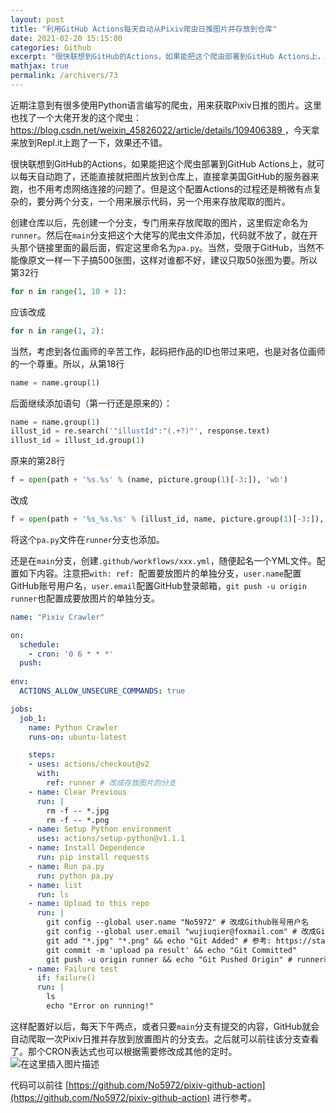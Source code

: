 ```yaml
---
layout: post
title: "利用GitHub Actions每天自动从Pixiv爬虫日推图片并存放到仓库"
date: 2021-02-20 15:15:00
categories: Github
excerpt: "很快联想到GitHub的Actions，如果能把这个爬虫部署到GitHub Actions上，就可以每天自动跑了，还能直接就把图片放到仓库上，直接拿美国GitHub的服务器来跑，也不用考虑网络连接的问题了。但是这个配置Actions的过程还是稍微有点复杂的，要分两个分支，一个用来展示代码，另一个用来存放爬取的图片。"
mathjax: true
permalink: /archivers/73
---
```


近期注意到有很多使用Python语言编写的爬虫，用来获取Pixiv日推的图片。这里也找了一个大佬开发的这个爬虫：[https://blog.csdn.net/weixin_45826022/article/details/109406389 ](https://blog.csdn.net/weixin_45826022/article/details/109406389)，今天拿来放到Repl.it上跑了一下，效果还不错。

很快联想到GitHub的Actions，如果能把这个爬虫部署到GitHub Actions上，就可以每天自动跑了，还能直接就把图片放到仓库上，直接拿美国GitHub的服务器来跑，也不用考虑网络连接的问题了。但是这个配置Actions的过程还是稍微有点复杂的，要分两个分支，一个用来展示代码，另一个用来存放爬取的图片。

创建仓库以后，先创建一个分支，专门用来存放爬取的图片，这里假定命名为```runner```。然后在```main```分支把这个大佬写的爬虫文件添加，代码就不放了，就在开头那个链接里面的最后面，假定这里命名为```pa.py```。当然，受限于GitHub，当然不能像原文一样一下子搞500张图，这样对谁都不好，建议只取50张图为要。所以第32行
```python
for n in range(1, 10 + 1):
```
应该改成
```python
for n in range(1, 2):
```
当然，考虑到各位画师的辛苦工作，起码把作品的ID也带过来吧，也是对各位画师的一个尊重。所以，从第18行
```python
name = name.group(1)
```
后面继续添加语句（第一行还是原来的）：
```python
name = name.group(1)
illust_id = re.search('"illustId":"(.+?)"', response.text)
illust_id = illust_id.group(1)
```
原来的第28行
```python
f = open(path + '%s.%s' % (name, picture.group(1)[-3:]), 'wb')
```
改成
```python
f = open(path + '%s_%s.%s' % (illust_id, name, picture.group(1)[-3:]), 'wb')
```
将这个```pa.py```文件在```runner```分支也添加。

还是在```main```分支，创建```.github/workflows/xxx.yml```，随便起名一个YML文件。配置如下内容。注意把```with: ref: ```配置要放图片的单独分支，```user.name```配置GitHub账号用户名，```user.email```配置GitHub登录邮箱，```git push -u origin runner```也配置成要放图片的单独分支。
```yaml
name: "Pixiv Crawler"

on:
  schedule:
    - cron: '0 6 * * *'  
  push:
  
env:
  ACTIONS_ALLOW_UNSECURE_COMMANDS: true

jobs:
  job_1:
    name: Python Crawler
    runs-on: ubuntu-latest

    steps:
    - uses: actions/checkout@v2
      with:
        ref: runner # 改成存放图片的分支
    - name: Clear Previous
      run: |
        rm -f -- *.jpg
        rm -f -- *.png
    - name: Setup Python environment
      uses: actions/setup-python@v1.1.1 
    - name: Install Dependence
      run: pip install requests
    - name: Run pa.py
      run: python pa.py
    - name: list
      run: ls
    - name: Upload to this repo
      run: |
        git config --global user.name "No5972" # 改成Github账号用户名
        git config --global user.email "wujiuqier@foxmail.com" # 改成GitHub账号的邮箱
        git add "*.jpg" "*.png" && echo "Git Added" # 参考: https://stackoverflow.com/questions/25083290/git-add-error-unknown-switch
        git commit -m 'upload pa result' && echo "Git Committed"
        git push -u origin runner && echo "Git Pushed Origin" # runner改成存放图片的分支
    - name: Failure test
      if: failure()
      run: | 
        ls
        echo "Error on running!"
```
这样配置好以后，每天下午两点，或者只要```main```分支有提交的内容，GitHub就会自动爬取一次Pixiv日推并存放到放置图片的分支去。之后就可以前往该分支查看了。那个CRON表达式也可以根据需要修改成其他的定时。![在这里插入图片描述](https://img-blog.csdnimg.cn/20210221224507720.png?x-oss-process=image/watermark,type_ZmFuZ3poZW5naGVpdGk,shadow_10,text_aHR0cHM6Ly9ibG9nLmNzZG4ubmV0L3FxXzM1OTc3MTM5,size_16,color_FFFFFF,t_70#pic_center)


代码可以前往 [https://github.com/No5972/pixiv-github-action](https://github.com/No5972/pixiv-github-action) 进行参考。